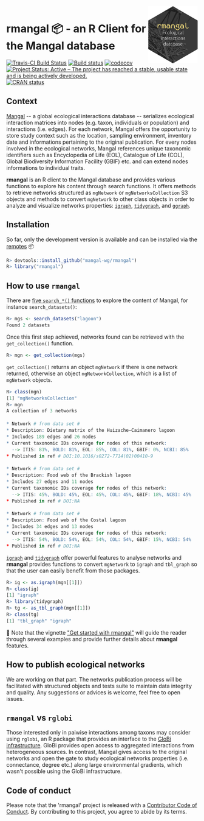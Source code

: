 <img src="man/figures/rmangal.png" width="130" align="right"/>

# rmangal :package: - an R Client for the Mangal database

[![Travis-CI Build Status](https://travis-ci.org/mangal-wg/rmangal.svg?branch=master)](https://travis-ci.org/mangal-wg/rmangal)
[![Build status](https://ci.appveyor.com/api/projects/status/mibs2ni969xiqgrd?svg=true)](https://ci.appveyor.com/project/KevCaz/rmangal)
[![codecov](https://codecov.io/gh/mangal-wg/rmangal/branch/master/graph/badge.svg)](https://codecov.io/gh/mangal-wg/rmangal)
[![Project Status: Active – The project has reached a stable, usable state and is being actively developed.](https://www.repostatus.org/badges/latest/active.svg)](https://www.repostatus.org/#active)
[![CRAN status](https://www.r-pkg.org/badges/version/rmangal)](http://www.r-pkg.org/badges/version/rmangal)


## Context

[Mangal](https://mangal.io/#/) -- a global ecological interactions database --
serializes ecological interaction matrices into nodes (e.g. taxon, individuals
or population) and interactions (i.e. edges). For each network, Mangal offers
the opportunity to store study context such as the location, sampling
environment, inventory date and informations pertaining to the original
publication. For every nodes involved in the ecological networks, Mangal
references unique taxonomic identifiers such as Encyclopedia of Life (EOL),
Catalogue of Life (COL), Global Biodiversity Information Facility (GBIF) etc.
and can extend nodes informations to individual traits.

**rmangal** is an R client to the Mangal database and provides various functions
to explore his content through search functions. It offers methods to retrieve
networks structured as `mgNetwork` or `mgNetworksCollection` S3 objects and
methods to convert `mgNetwork` to other class objects in order to analyze and
visualize networks properties: [`igraph`](https://igraph.org/r/),
[`tidygraph`](https://github.com/thomasp85/tidygraph), and
[`ggraph`](https://github.com/thomasp85/ggraph).


## Installation

So far, only the development version is available and can be installed via the [remotes](https://CRAN.R-project.org/package=remotes) :package:

```r
R> devtools::install_github("mangal-wg/rmangal")
R> library("rmangal")
```


## How to use `rmangal`

There are [five `search_*()` functions]() to explore the content of Mangal, for instance `search_datasets()`:

```r
R> mgs <- search_datasets("lagoon")
Found 2 datasets
```

Once this first step achieved, networks found can be retrieved with the `get_collection()` function.

```r
R> mgn <- get_collection(mgs)
```

`get_collection()` returns an object `mgNetwork` if there is one network
returned, otherwise an object `mgNetworkCollection`, which is a list of
`mgNetwork` objects.


```r
R> class(mgn)
[1] "mgNetworksCollection"
R> mgn
A collection of 3 networks

* Network # from data set #
* Description: Dietary matrix of the Huizache–Caimanero lagoon
* Includes 189 edges and 26 nodes
* Current taxonomic IDs coverage for nodes of this network:
  --> ITIS: 81%, BOLD: 81%, EOL: 85%, COL: 81%, GBIF: 0%, NCBI: 85%
* Published in ref # DOI:10.1016/s0272-7714(02)00410-9

* Network # from data set #
* Description: Food web of the Brackish lagoon
* Includes 27 edges and 11 nodes
* Current taxonomic IDs coverage for nodes of this network:
  --> ITIS: 45%, BOLD: 45%, EOL: 45%, COL: 45%, GBIF: 18%, NCBI: 45%
* Published in ref # DOI:NA

* Network # from data set #
* Description: Food web of the Costal lagoon
* Includes 34 edges and 13 nodes
* Current taxonomic IDs coverage for nodes of this network:
  --> ITIS: 54%, BOLD: 54%, EOL: 54%, COL: 54%, GBIF: 15%, NCBI: 54%
* Published in ref # DOI:NA
```

[`igraph`](https://igraph.org/r/) and
[`tidygraph`](https://github.com/thomasp85/tidygraph) offer powerful features to
analyse networks and **rmangal** provides functions to convert `mgNetwork` to
`igraph` and `tbl_graph` so that the user can easily benefit from those
packages.

```r
R> ig <- as.igraph(mgn[[1]])
R> class(ig)
[1] "igraph"
R> library(tidygraph)
R> tg <- as_tbl_graph(mgn[[1]])
R> class(tg)
[1] "tbl_graph" "igraph"
```

:book: Note that the vignette ["Get started with
rmangal"](https://mangal-wg.github.io/rmangal/articles/rmangal.html) will guide
the reader through several examples and provide further details about **rmangal** features.

## How to publish ecological networks

We are working on that part. The networks publication process will be
facilitated with structured objects and tests suite to maintain data integrity
and quality. Any suggestions or advices is welcome, feel free to open issues.

## `rmangal` vs `rglobi`

Those interested only in paiwise interactions among taxons may consider using
`rglobi`, an R package that provides an interface to the [GloBi
infrastructure](https://www.globalbioticinteractions.org/about.html). GloBi
provides open access to aggregated interactions from heterogeneous sources. In
contrast, Mangal gives access to the original networks and open the gate to
study ecological networks properties (i.e. connectance, degree etc.) along large
environmental gradients, which wasn't possible using the GloBi infrastructure.

## Code of conduct

Please note that the 'rmangal' project is released with a [Contributor Code of Conduct](CODE_OF_CONDUCT.md). By contributing to this project, you agree to abide by its terms.
